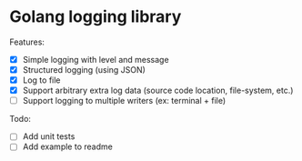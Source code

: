 # Golang logging library

Features:

-   [x] Simple logging with level and message
-   [x] Structured logging (using JSON)
-   [x] Log to file
-   [x] Support arbitrary extra log data (source code location, file-system, etc.)
-   [ ] Support logging to multiple writers (ex: terminal + file)

Todo:

-   [ ] Add unit tests
-   [ ] Add example to readme
